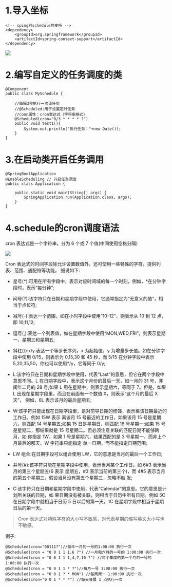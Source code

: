 # 1.导入坐标

```
<!-- sping对schedule的支持 -->
<dependency>
	<groupId>org.springframework</groupId>
	<artifactId>spring-context-support</artifactId>
</dependency>

```


![](/Users/chenyansong/Documents/note/images/spring-boot/schedule1.png)




# 2.编写自定义的任务调度的类

```
@Component
public class MySchedule {

	//每隔3秒执行一次该任务
	//@Scheduled:用于设置定时任务
	//conn属性：cron表达式（字符串格式）
	@Scheduled(cron="0/3 * * * * ?")
	public void test1(){
		System.out.println("执行任务："+new Date());
	}
}

``` 


# 3.在启动类开启任务调用


```
@SpringBootApplication
@EnableScheduling // 开启任务调度
public class Application {

	public static void main(String[] args) {
		SpringApplication.run(Application.class, args);
	}
}

```




# 4.schedule的cron调度语法


cron 表达式是一个字符串，分为 6 个或 7 个值(中间使用空格分隔)

![](/Users/chenyansong/Documents/note/images/spring-boot/schedule2.png)


Cron 表达式的时间字段除允许设置数值外，还可使用一些特殊的字符，提供列表、范围、通配符等功能， 细说如下:

* 星号(*):可用在所有字段中，表示对应时间域的每一个时刻，例如，*在分钟字段时，表示“每分钟”;

* 问号(?):该字符只在日期和星期字段中使用，它通常指定为“无意义的值”，相当于点位符;

* 减号(-):表达一个范围，如在小时字段中使用“10-12”，则表示从 10 到 12 点，即 10,11,12;

* 逗号(,):表达一个列表值，如在星期字段中使用“MON,WED,FRI”，则表示星期一，星期三和星期五;

* 斜杠(/):x/y 表达一个等步长序列，x 为起始值，y 为增量步长值。如在分钟字段中使用 0/15，则表示为 0,15,30 和 45 秒，而 5/15 在分钟字段中表示 5,20,35,50，你也可以使用*/y，它等同于 0/y;

* L:该字符只在日期和星期字段中使用，代表“Last”的意思，但它在两个字段中意思不同。L 在日期字段中，表示这个月份的最后一天，如一月的 31 号，非闰年二月的 28 号;如果 L 用在星期中，则表示星期六，等同于 7。但是，如果 L 出现在星期字段里，而且在前面有一个数值 X，则表示“这个月的最后 X 天”， 例如，6L 表示该月的最后星期五;

* W:该字符只能出现在日期字段里，是对前导日期的修饰，表示离该日期最近的工作日。例如 15W 表示 离该月 15 号最近的工作日，如果该月 15 号是星期六，则匹配 14 号星期五;如果 15 日是星期日，则匹配 16 号星期一;如果 15 号是星期二，那结果就是 15 号星期二。但必须注意关联的匹配日期不能够跨月，如 你指定 1W，如果 1 号是星期六，结果匹配的是 3 号星期一，而非上个月最后的那天。W 字符串只能指定 单一日期，而不能指定日期范围;

* LW 组合:在日期字段可以组合使用 LW，它的意思是当月的最后一个工作日;

* 井号(#):该字符只能在星期字段中使用，表示当月某个工作日。如 6#3 表示当月的第三个星期五(6 表示 星期五，#3 表示当前的第三个)，而 4#5 表示当月的第五个星期三，假设当月没有第五个星期三，忽略不触 发;

* C:该字符只在日期和星期字段中使用，代表“Calendar”的意思。它的意思是计划所关联的日期，如 果日期没有被关联，则相当于日历中所有日期。例如 5C 在日期字段中就相当于日历 5 日以后的第一天。1C 在星期字段中相当于星期日后的第一天。


> Cron 表达式对特殊字符的大小写不敏感，对代表星期的缩写英文大小写也不敏感。

例子:

```@Scheduled(cron="00111?")//每年一月的一号的1:00:00 执行一次@Scheduled(cron = "0 0 1 1 1,6 ?") //一月和六月的一号的 1:00:00 执行一次@Scheduled(cron = "0 0 1 1 1,4,7,10 ?") //每个季度的第一个月的一号的 1:00:00 执行一次@Scheduled(cron = "0 0 1 1 * ?")//每月一号 1:00:00 执行一次@Scheduled(cron = "0 0 1 ? * MON") //每周周一 1:00:00 执行一次 
@Scheduled(cron="0 0 1 * * *") //每天凌晨 1 点执行一次

```